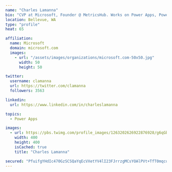 ```yaml
---
name: "Charles Lamanna"
bio: "CVP at Microsoft, Founder @ MetricsHub. Works on Power Apps, Power Automate, Power Virtual Agent, Common Data Service and Dynamics 365."
location: Bellevue, WA
type: "profile"
heat: 65

affiliation:
  name: Microsoft
  domain: microsoft.com
  images:
    - url: "/assets/images/organizations/microsoft.com-50x50.jpg"
      width: 50
      height: 50

twitter:
  username: clamanna
  url: https://twitter.com/clamanna
  followers: 3563

linkedin:
  url: https://www.linkedin.com/in/charleslamanna

topics:
  - Power Apps

images:
  - url: https://pbs.twimg.com/profile_images/1263202626922876928/g6qGbHZ-_400x400.jpg
    width: 400
    height: 400
    isCached: true
    title: "Charles Lamanna"

secured: "PfuifgYHdIc470GzSCSQaYqEcVXetYV4lI23FJrrzgMCsYOAlPVt+TfT0mqcue+Dp4u1ilX/QjxCBnUJz8WzyH+WPTmZP8rjTQdvVLLOedMoM8qrs4RQWMpIupLNVinZuWMmugBnvknWABnECDtta6fk6GKIbSHxprxvhrfbu9C/RwwQOSsnjRQLrP1RkX1U3W2TOa53DrcHPR75k+3IWZ7uHugJemFArF7xlsKnAwfxEor9lEMPNRlZM7Q+eBsrw0QxgasvrX9b4LAT2X31IXM4i7o1x093VZzDY3+x5ufJzbGL0Db/4XpWAjuZKyTC1AHhZ24wrG5JmClwE6ULFGR4cWo65k5ytgHOs+eLD7wTQTXYr+d/hSL+yAEQD7zqDL8hSF50mUgJDjusbthLg4akA+hDYoWAwfpnieiovmA=;vxdGAEyUTUoQ4ilI11hRBw=="
---
```


